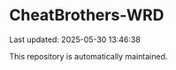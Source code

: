 # CheatBrothers-WRD

Last updated: 2025-05-30 13:46:38

This repository is automatically maintained.
